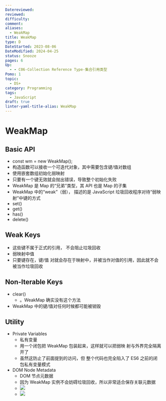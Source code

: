 ```yaml
---
Datereviewed: 
reviewed: 
difficulty: 
comment: 
aliases:
  - WeakMap
title: WeakMap
type: D
DateStarted: 2023-08-06
DateModified: 2024-04-25
status: Snooze
pages: 6
Up:
  - - C06-Collection Reference Type-集合引用类型
Pomo: 1
topic:
  - DS+
category: Programming
tags:
  - JavaScript
draft: true
linter-yaml-title-alias: WeakMap
---
```


# WeakMap

## Basic API

- const wm = new WeakMap();
- 构造函数可以接收一个可迭代对象，其中需要包含键/值对数组
- 使用嵌套数组初始化弱映射
- 只要有一个键无效就会抛出错误，导致整个初始化失败
- WeakMap 是 Map 的“兄弟”类型，其 API 也是 Map 的子集
- WeakMap 中的“weak”（弱）， 描述的是 JavaScript 垃圾回收程序对待“弱映射”中键的方式
- set()
- get()
- has()
- delete()

## Weak Keys

- 这些键不属于正式的引用， 不会阻止垃圾回收
- 弱映射中值
- 只要键存在，键/值 对就会存在于映射中，并被当作对值的引用，因此就不会被当作垃圾回收

## Non-Iterable Keys

- clear()
  - 。WeakMap 确实没有这个方法
- WeakMap 中的键/值对任何时候都可能被销毁

## Utility

- Private Variables
  - 私有变量
  - 用一个闭包把 WeakMap 包装起来，这样就可以把弱映 射与外界完全隔离开了
  - 虽然这防止了前面提到的访问，但 整个代码也完全陷入了 ES6 之前的闭包私有变量模式
- DOM Node Metadata
  - DOM 节点元数据
  - 因为 WeakMap 实例不会妨碍垃圾回收，所以非常适合保存关联元数据
  - ![](https://cdn.jsdelivr.net/gh/jenniferwonder/bimg/programming/1691559775005.png)
  - ![](https://cdn.jsdelivr.net/gh/jenniferwonder/bimg/programming/1691559786052.png)
